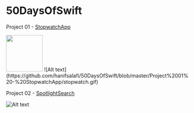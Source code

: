 # 50DaysOfSwift

Project 01 - [StopwatchApp](https://github.com/hanifsalafi/50DaysOfSwift/tree/master/Project%2001%20-%20StopwatchApp)

<img src="https://github.com/hanifsalafi/50DaysOfSwift/blob/master/Project%2001%20-%20StopwatchApp/stopwatch.gif" width="100">
![Alt text](https://github.com/hanifsalafi/50DaysOfSwift/blob/master/Project%2001%20-%20StopwatchApp/stopwatch.gif)

Project 02 - [SpotlightSearch](https://github.com/hanifsalafi/50DaysOfSwift/tree/master/Project%2002%20-%20SpotlightSearch)

![Alt text](https://github.com/hanifsalafi/50DaysOfSwift/blob/master/Project%2002%20-%20SpotlightSearch/SpotlightSearch.gif)
